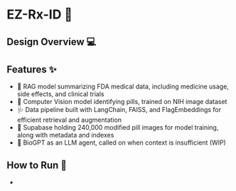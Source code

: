 # EZ-Rx-ID 💊

## Design Overview 💻


## Features ✨
- 🥼 RAG model summarizing FDA medical data, including medicine usage, side effects, and clinical trials
- 🤖 Computer Vision model identifying pills, trained on NIH image dataset
- 🩺 Data pipeline built with LangChain, FAISS, and FlagEmbeddings for efficient retrieval and augmentation
- 🧬 Supabase holding 240,000 modified pill images for model training, along with metadata and indexes
- 🧫 BioGPT as an LLM agent, called on when context is insufficient (WIP)

## How to Run 🚀
- 
